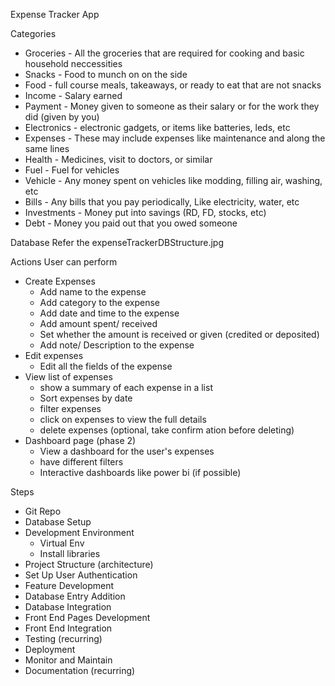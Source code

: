 Expense Tracker App

Categories
- Groceries - All the groceries that are required for cooking and basic household neccessities
- Snacks - Food to munch on on the side
- Food - full course meals, takeaways, or ready to eat that are not snacks
- Income - Salary earned
- Payment - Money given to someone as their salary or for the work they did (given by you)
- Electronics - electronic gadgets, or items like batteries, leds, etc
- Expenses - These may include expenses like maintenance and along the same lines
- Health - Medicines, visit to doctors, or similar
- Fuel - Fuel for vehicles
- Vehicle - Any money spent on vehicles like modding, filling air, washing, etc
- Bills - Any bills that you pay periodically, Like electricity, water, etc
- Investments - Money put into savings (RD, FD, stocks, etc)
- Debt - Money you paid out that you owed someone

Database
Refer the expenseTrackerDBStructure.jpg

Actions User can perform
- Create Expenses
    - Add name to the expense
    - Add category to the expense
    - Add date and time to the expense
    - Add amount spent/ received
    - Set whether the amount is received or given (credited or deposited)
    - Add note/ Description to the expense
- Edit expenses
    - Edit all the fields of the expense
- View list of expenses
    - show a summary of each expense in a list
    - Sort expenses by date
    - filter expenses
    - click on expenses to view the full details
    - delete expenses (optional, take confirm ation before deleting)
- Dashboard page (phase 2)
    - View a dashboard for the user's expenses
    - have different filters
    - Interactive dashboards like power bi (if possible)

Steps
- Git Repo
- Database Setup
- Development Environment
    - Virtual Env
    - Install libraries
- Project Structure (architecture)
- Set Up User Authentication
- Feature Development
- Database Entry Addition
- Database Integration
- Front End Pages Development
- Front End Integration
- Testing (recurring)
- Deployment
- Monitor and Maintain
- Documentation (recurring)
